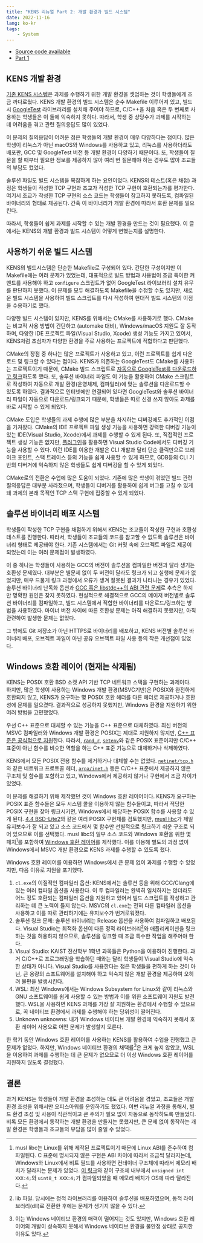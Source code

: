 ```yaml
---
title: "KENS 리뉴얼 Part 2: 개발 환경과 빌드 시스템"
date: 2022-11-16
lang: ko-kr
tags:
    - System
---
```


* [Source code available](https://github.com/ANLAB-KAIST/KENSv3)
* [Part 1](https://www.pusnow.com/note/kens-renewal-part1/)

## KENS 개발 환경

[기존 KENS 시스템](https://github.com/ANLAB-KAIST/KENSv3/tree/v3.0)은 과제를 수행하기 위한 개발 환경을 셋업하는 것이 학생들에게 조금 까다로웠다.
KENS 개발 환경의 빌드 시스템은 순수 Makefile 이루어져 있고, 빌드 시 [GoogleTest](https://google.github.io/googletest/) 라이브러리를 설치해 주어야 하므로, C/C++을 처음 혹은 두 번째로 사용하는 학생들은 이 둘에 익숙하지 못하다.
따라서, 학생 중 상당수가 과제를 시작하는 데 어려움을 겪고 관련 질의응답도 많이 있었다.

이 문제의 질의응답이 어려운 점은 학생들의 개발 환경이 매우 다양하다는 점이다.
많은 학생이 리눅스가 아닌 macOS와 Windows를 사용하고 있고, 리눅스를 사용하더라도 배포판, GCC 및 GoogleTest 버전 등 개발 환경이 다양하기 때문이다.
또, 학생들이 질문을 할 때부터 필요한 정보를 제공하지 않아 여러 번 질문해야 하는 경우도 많아 조교들의 부담도 컸었다.

솔루션 파일도 빌드 시스템을 복잡하게 하는 요인이었다. KENS의 테스트(혹은 채점) 과정은 학생들이 작성한 TCP 구현과 조교가 작성한 TCP 구현이 호환되는가를 평가한다.
여기서 조교가 작성한 TCP 구현의 소스 코드는 학생들이 참고하지 못하도록, 컴파일된 바이너리의 형태로 제공된다. 간혹 이 바이너리가 개발 환경에 따라서 호환 문제를 일으킨다.

따라서, 학생들이 쉽게 과제를 시작할 수 있는 개발 환경을 만드는 것이 필요했다.
이 글에서는 KENS의 개발 환경과 빌드 시스템이 어떻게 변했는지를 설명한다.

## 사용하기 쉬운 빌드 시스템

KENS의 빌드시스템은 단순한 Makefile로 구성되어 있다.
간단한 구성이지만 이 Makefile에는 여러 문제가 있었는데, 대표적으로 빌드 방법과 사용법이 조금 특이한 커맨드를 사용해야 하고 `configure` 스크립트가 없어 GoogleTest 라이브러리 설치 유무를 판단하지 못했다.
이 문제를 모두 해결하도록 Makefile을 수정할 수도 있지만, 새로운 빌드 시스템을 사용하여 빌드 스크립트를 다시 작성하여 현대적 빌드 시스템의 이점을 수용하기로 했다.

다양한 빌드 시스템이 있지만, KENS를 위해서는 CMake를 사용하기로 했다.
CMake는 비교적 사용 방법이 간단하고 (automake 대비), Windows/macOS 지원도 잘 동작하며, 다양한 IDE 프로젝트 파일(Visual Studio, Xcode) 생성 기능도 가지고 있어서, KENS처럼 초심자가 다양한 환경을 주로 사용하는 프로젝트에 적합하다고 판단했다.

CMake의 장점 중 하나는 많은 프로젝트가 사용하고 있고, 이런 프로젝트를 쉽게 다운로드 및 링크할 수 있다는 점이다.
KENS가 의존하는 GoogleTest도 CMake를 사용하는 프로젝트이기 때문에, CMake 빌드 스크립트로 [자동으로 GoogleTest를 다운로드하고 링크](https://github.com/ANLAB-KAIST/KENSv3/blob/af43e908b2977e06db5466367c9ef91bb8656525/CMakeLists.txt#L133-L144)하도록 했다.
또, 솔루션 바이너리 파일도 이 기능을 활용하여 CMake 스크립트로 작성하여 자동으로 개발 환경(운영체제, 컴파일러)에 맞는 솔루션을 다운로드할 수 있도록 하였다.
결과적으로 인터넷에만 연결되어 있다면 GoogleTest와 솔루션 바이너리 파일이 자동으로 다운로드/링크되기 때문에, 학생들은 따로 신경 쓰지 않아도 과제를 바로 시작할 수 있게 되었다.

CMake 도입은 학생들의 과제 수행에 많은 부분을 차지하는 디버깅에도 추가적인 이점을 가져왔다.
CMake의 IDE 프로젝트 파일 생성 기능을 사용하면 강력한 디버깅 기능이 있는 IDE(Visual Studio, Xcode)에서 과제를 수행할 수 있게 된다.
또, 직접적인 프로젝트 생성 기능은 없지만, [플러그인](https://marketplace.visualstudio.com/items?itemName=ms-vscode.cmake-tools)을 활용하면 Visual Studio Code에서도 디버깅 기능을 사용할 수 있다.
이런 IDE를 이용한 개발은 CLI 개발과 달리 단순 클릭만으로 브레이크 포인트, 스택 트레이스 등의 기능을 쉽게 사용할 수 있게 하므로, GDB등의 CLI 기반의 디버거에 익숙하지 않은 학생들도 쉽게 디버깅을 할 수 있게 되었다.

CMake로의 전환은 수업에 많은 도움이 되었다.
기존에 많은 학생이 겪었던 빌드 관련 질의응답은 대부분 사라졌으며, 학생들이 디버거를 활용하여 쉽게 버그를 고칠 수 있게 돼 과제의 본래 목적인 TCP 스택 구현에 집중할 수 있게 되었다.

## 솔루션 바이너리 배포 시스템

학생들이 작성한 TCP 구현을 채점하기 위해서 KENS는 조교들이 작성한 구현과 호환성 테스트를 진행한다.
따라서, 학생들이 조교들의 코드를 참고할 수 없도록 솔루션은 바이너리 형태로 제공돼야 한다.
기존 시스템에서는 Git 커밋 속에 오브젝트 파일로 제공이 되었는데 이는 여러 문제점이 발생하였다.

이 중 하나는 학생들이 사용하는 GCC의 버전이 솔루션을 컴파일한 버전과 달라 생기는 호환성 문제였다.
대부분은 별문제 없이 두 버전이 달라도 링크가 되고 실행에 문제가 없었지만, 매우 드물게 링크 과정에서 오류가 생겨 잘못된 결과가 나타나는 경우가 있었다.
솔루션 바이너리 난독화 옵션과 [GCC 혹은 libstdc++의 ABI 관련 문제](https://gcc.gnu.org/onlinedocs/libstdc++/manual/abi.html)로 추측은 하지만 명확한 원인은 찾지 못하였다.
현실적으로 해결책으로 GCC의 메이저 버전별로 솔루션 바이너리를 컴파일하고, 빌드 시스템에서 적합한 바이너리를 다운로드/링크하는 방법을 사용하였다.
마이너 버전 차이에 따른 호환성 문제는 아직 해결하지 못했지만, 아직 관련하여 발생한 문제는 없었다.

그 밖에도 Git 저장소가 아닌 HTTPS로 바이너리를 배포하고, KENS 버전별 솔루션 바이너리 배포, 오브젝트 파일이 아닌 공유 오브젝트 파일 사용 등의 작은 개선점이 있었다.

## Windows 호환 레이어 (현재는 삭제됨)

KENS는 POSIX 호환 BSD 소켓 API 기반 TCP 네트워크 스택을 구현하는 과제이다.
하지만, 많은 학생이 사용하는 Windows 개발 환경(MSVC기반)은 POSIX와 완전하게 호환되지 않고,
KENS가 요구하는 몇 POSIX 호환 헤더를 다른 헤더로 제공하거나 호환성에 문제를 일으켰다.
결과적으로 성공하지 못했지만, Windows 환경을 지원하기 위한 여러 방법을 고민했었다.

우선 C++ 표준으로 대체할 수 있는 기능을 C++ 표준으로 대체하였다.
최신 버전의 MSVC 컴파일러와 Windows 개발 환경은 POSIX는 제대로 지원하지 않지만, [C++ 표준은 공식적으로 지원](https://learn.microsoft.com/en-us/cpp/overview/visual-cpp-language-conformance?view=msvc-170)한다.
따라서, [`rand_r`](https://man7.org/linux/man-pages/man3/srand.3.html), [`setenv`](https://man7.org/linux/man-pages/man3/setenv.3.html)와 같은 POSIX 표준이지만 C/C++ 표준이 아닌 함수를 비슷한 역할을 하는 C++ 표준 기능으로 대체하거나 삭제하였다.

KENS에서 모든 POSIX 전용 함수를 제거하거나 대체할 수는 없었다.
[`netinet/tcp.h`](https://pubs.opengroup.org/onlinepubs/009695399/basedefs/netinet/tcp.h.html)와 같은 네트워크 프로토콜 헤더, [`arpa/inet.h`](https://pubs.opengroup.org/onlinepubs/7908799/xns/arpainet.h.html) 등은 C/C++ 표준에서 제공하지 않은 구조체 및 함수를 포함하고 있고, Windows에서 제공하지 않거나 구현에서 조금 차이가 있었다.

이 문제를 해결하기 위해 제작했던 것이 Windows 호환 레이어이다.
KENS가 요구하는 POSIX 표준 함수들은 모두 시스템 콜을 이용하지 않는 함수들이고, 따라서 적당한 POSIX 구현을 찾아 링크시키면, Windows에서 해당하는 POSIX 함수를 사용할 수 있게 된다.
[4.4 BSD-Lite2](https://github.com/sergev/4.4BSD-Lite2)와 같은 여러 POSIX 구현체를 검토했지만, [musl libc](https://musl.libc.org)가 제일 유지보수가 잘 되고 있고 소스 코드에서 몇 함수만 선별적으로 링크하기 쉬운 구조로 되어 있으므로 이를 선택했다.
musl libc의 일부 소스 코드와 Windows 호환을 위한 몇 패치[^1]를 포함하여 [Windows 호환 레이어](https://github.com/ANLAB-KAIST/KENSv3/tree/v3.2.7/musl)를 제작했다. 이를 이용해 별도의 과정 없이 Windows에서 MSVC 개발 환경으로 KENS 과제를 수행할 수 있도록 했다.

Windows 호환 레이어를 이용하면 Windows에서 큰 문제 없이 과제를 수행할 수 있었지만, 다음 이유로 지원을 포기했다.

1. `cl.exe`의 이질적인 컴파일러 옵션: KENS에서는 솔루션 등을 위해 GCC/Clang에 있는 여러 컴파일 옵션을 사용한다. 이 두 컴파일러는 완벽히 일치하지는 않더라도 어느 정도 호환되는 컴파일러 옵션을 지원하고 있어서 빌드 스크립트를 작성하고 관리하는 데 큰 노력이 들지 않는다. MSVC의 `cl.exe`는 전혀 다른 컴파일러 옵션을 사용하고 이를 따로 관리하기에는 유지보수가 번거로워졌다.
2. 솔루션 링크 문제: 솔루션 바이너리는 Release 옵션을 사용하여 컴파일하고 배포된다. Visual Studio는 최적화 옵션이 다른 정적 라이브러리[^2]와 애플리케이션을 링크하는 것을 허용하지 않으므로, 솔루션을 링크할 때 조금 특수한 작업을 해주어야 한다.
3. Visual Studio: KAIST 전산학부 1학년 과목들은 Python을 이용하여 진행한다. 과거 C/C++로 프로그래밍을 학습하던 때와는 달리 학생들이 Visual Studio에 익숙한 상태가 아니다. Visual Studio를 사용한다는 점은 학생들을 편하게 하는 것이 아닌, 큰 용량의 소프트웨어를 설치해야 하고 익숙지 않은 개발 환경을 제공하여 오히려 불편을 발생시킨다.
4. WSL: 최신 Windows에서는 Windows Subsystem for Linux와 같이 리눅스와 GNU 소프트웨어를 쉽게 사용할 수 있는 방법과 이를 위한 소프트웨어 지원도 발전했다. WSL을 사용하면 KENS 과제를 가장 잘 지원하는 환경에서 수행할 수 있으므로, 꼭 네이티브 환경에서 과제를 수행해야 하는 당위성이 떨어진다.
5. Unknown unknowns: 내가 Windows 네이티브 개발 환경에 익숙하지 못해서 호환 레이어 사용으로 어떤 문제가 발생할지 모른다.

한 학기 동안 Windows 호환 레이어를 사용하는 KENS를 활용하여 수업을 진행했고 큰 문제가 없었다. 하지만, Windows 네이티브 환경의 채택률[^3]은 크게 높지 않았고, WSL을 이용하여 과제를 수행하는 데 큰 문제가 없으므로 더 이상 Windows 호환 레이어를 지원하지 않도록 결정했다.

## 결론

과거 KENS는 학생들이 개발 환경을 조성하는 데도 큰 어려움을 겪었고, 조교들은 개발 환경 조성을 위해서만 오피스아워를 운영하기도 했었다.
이번 리뉴얼 과정을 통해서, 빌드 환경 조성 및 사용이 직관적이고 큰 주의가 필요 없이 자동으로 동작하도록 만들었다.
비록 모든 환경에서 동작하는 개발 환경을 만들지는 못했지만, 큰 문제 없이 동작하는 개발 환경은 학생들과 조교들의 부담을 많이 줄일 수 있었다.

[^1]: musl libc는 Linux를 위해 제작된 프로젝트이기 때문에 Linux ABI를 준수하여 컴파일된다. C 표준에 명시되지 않은 구현은 ABI 차이에 따라서 조금씩 달라지는데, Windows와 Linux에서 비트 필드를 사용하면 컨테이너 구조체에 따라서 메모리 배치가 달라지는 문제가 있었다. [이 링크](https://github.com/ANLAB-KAIST/KENSv3/commit/31f4b9b3a50bce20eb06ec435956882e0e1933d8#diff-aede8ea360c2a31486c4b4a413a99cd0633282d27eecc9fb4be1285087204210)와 같이 구조체 내부에서 `unsigned int XXX:4;`와 `uint8_t XXX:4;`가 컴파일되었을 때 메모리 배치가 OS에 따라 달라진다.
[^2]: lib 파일. 당시에는 정적 라이브러리를 이용하여 솔루션을 배포하였으며, 동적 라이브러리(dll)로 전환한 후에는 문제가 생기지 않을 수 있다.
[^3]: 이는 Windows 네이티브 환경의 매력이 떨어지는 것도 있지만, Windows 호환 레이어의 개발이 성숙하지 못해서 Windows 네이티브 환경을 불안정 상태로 공지한 이유도 있다.
